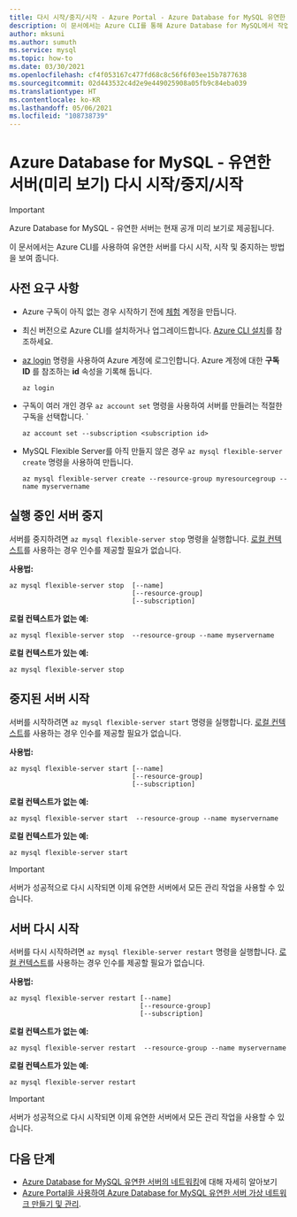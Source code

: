 ```yaml
---
title: 다시 시작/중지/시작 - Azure Portal - Azure Database for MySQL 유연한 서버
description: 이 문서에서는 Azure CLI를 통해 Azure Database for MySQL에서 작업을 다시 시작/중지/시작하는 방법을 설명합니다.
author: mksuni
ms.author: sumuth
ms.service: mysql
ms.topic: how-to
ms.date: 03/30/2021
ms.openlocfilehash: cf4f053167c477fd68c8c56f6f03ee15b7877638
ms.sourcegitcommit: 02d443532c4d2e9e449025908a05fb9c84eba039
ms.translationtype: HT
ms.contentlocale: ko-KR
ms.lasthandoff: 05/06/2021
ms.locfileid: "108738739"
---
```

# <a name="restartstopstart-an-azure-database-for-mysql---flexible-server-preview"></a>Azure Database for MySQL - 유연한 서버(미리 보기) 다시 시작/중지/시작

> [!IMPORTANT]
> Azure Database for MySQL - 유연한 서버는 현재 공개 미리 보기로 제공됩니다.

이 문서에서는 Azure CLI를 사용하여 유연한 서버를 다시 시작, 시작 및 중지하는 방법을 보여 줍니다.

## <a name="prerequisites"></a>사전 요구 사항
- Azure 구독이 아직 없는 경우 시작하기 전에 [체험](https://azure.microsoft.com/free/) 계정을 만듭니다.
- 최신 버전으로 Azure CLI를 설치하거나 업그레이드합니다. [Azure CLI 설치](/cli/azure/install-azure-cli)를 참조하세요.
-  [az login](/cli/azure/reference-index#az_login) 명령을 사용하여 Azure 계정에 로그인합니다. Azure 계정에 대한 **구독 ID** 를 참조하는 **id** 속성을 기록해 둡니다.

    ```azurecli-interactive
    az login
    ````

- 구독이 여러 개인 경우 ```az account set``` 명령을 사용하여 서버를 만들려는 적절한 구독을 선택합니다.
`
    ```azurecli
    az account set --subscription <subscription id>
    ```

- MySQL Flexible Server를 아직 만들지 않은 경우 ```az mysql flexible-server create``` 명령을 사용하여 만듭니다.

    ```azurecli
    az mysql flexible-server create --resource-group myresourcegroup --name myservername
    ```

## <a name="stop-a-running-server"></a>실행 중인 서버 중지
서버를 중지하려면 ```az mysql flexible-server stop``` 명령을 실행합니다. [로컬 컨텍스트](/cli/azure/config/param-persist)를 사용하는 경우 인수를 제공할 필요가 없습니다.

**사용법:**
```azurecli
az mysql flexible-server stop  [--name]
                               [--resource-group]
                               [--subscription]
```

**로컬 컨텍스트가 없는 예:**
```azurecli
az mysql flexible-server stop  --resource-group --name myservername
```

**로컬 컨텍스트가 있는 예:**
```azurecli
az mysql flexible-server stop
```

## <a name="start-a-stopped-server"></a>중지된 서버 시작
서버를 시작하려면 ```az mysql flexible-server start``` 명령을 실행합니다. [로컬 컨텍스트](/cli/azure/config/param-persist)를 사용하는 경우 인수를 제공할 필요가 없습니다.

**사용법:**
```azurecli
az mysql flexible-server start [--name]
                               [--resource-group]
                               [--subscription]
```

**로컬 컨텍스트가 없는 예:**
```azurecli
az mysql flexible-server start  --resource-group --name myservername
```

**로컬 컨텍스트가 있는 예:**
```azurecli
az mysql flexible-server start
```

> [!IMPORTANT]
> 서버가 성공적으로 다시 시작되면 이제 유연한 서버에서 모든 관리 작업을 사용할 수 있습니다.

## <a name="restart-a-server"></a>서버 다시 시작
서버를 다시 시작하려면 ```az mysql flexible-server restart``` 명령을 실행합니다. [로컬 컨텍스트](/cli/azure/config/param-persist)를 사용하는 경우 인수를 제공할 필요가 없습니다.

**사용법:**
```azurecli
az mysql flexible-server restart [--name]
                                 [--resource-group]
                                 [--subscription]
```

**로컬 컨텍스트가 없는 예:**
```azurecli
az mysql flexible-server restart  --resource-group --name myservername
```

**로컬 컨텍스트가 있는 예:**
```azurecli
az mysql flexible-server restart
```


> [!IMPORTANT]
> 서버가 성공적으로 다시 시작되면 이제 유연한 서버에서 모든 관리 작업을 사용할 수 있습니다.

## <a name="next-steps"></a>다음 단계
- [Azure Database for MySQL 유연한 서버의 네트워킹](./concepts-networking.md)에 대해 자세히 알아보기
- [Azure Portal을 사용하여 Azure Database for MySQL 유연한 서버 가상 네트워크 만들기 및 관리](./how-to-manage-virtual-network-portal.md).

